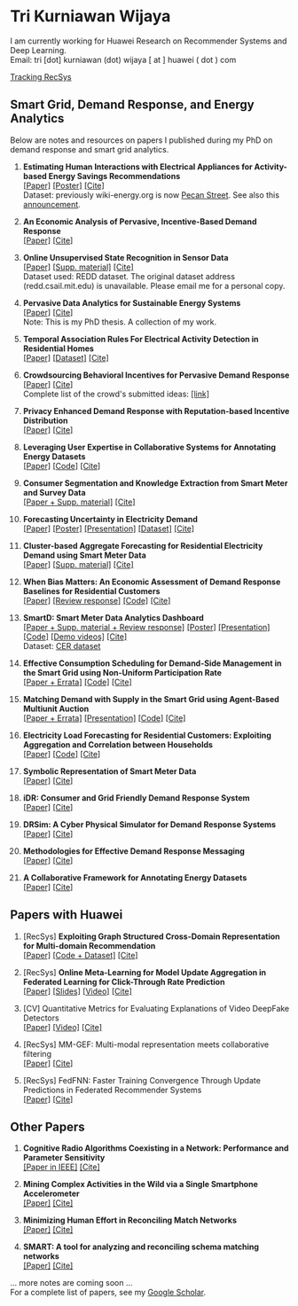 # Tri Kurniawan Wijaya

I am currently working for Huawei Research on Recommender Systems and Deep Learning.
<br>Email: tri [dot] kurniawan (dot) wijaya [ at ] huawei ( dot ) com

[Tracking RecSys](tracking-recsys.md)

## Smart Grid, Demand Response, and Energy Analytics
Below are notes and resources on papers I published during my PhD on demand response and smart grid analytics. 

1. **Estimating Human Interactions with Electrical Appliances for Activity-based Energy Savings Recommendations**
<br>[[Paper]](https://infoscience.epfl.ch/record/206947/files/poster.pdf?ln=en)
    [[Poster]](https://infoscience.epfl.ch/record/206947/files/Poster_BuildSys_2014_Cao.pdf?ln=en) 
    [[Cite]](https://infoscience.epfl.ch/record/206947/export/btex)
<br>Dataset: previously wiki-energy.org is now [Pecan Street](https://dataport.pecanstreet.org/). 
See also this [announcement](https://www.pecanstreet.org/2014/03/with-wiki-energy-pecan-street-project-shares-the-largest-residential-energy-database-with-the-world/).

1. **An Economic Analysis of Pervasive, Incentive-Based Demand Response**
<br>[[Paper]](https://infoscience.epfl.ch/record/213175/files/paper.pdf?ln=en) 
    [[Cite]](https://infoscience.epfl.ch/record/213175/export/btex)

1. **Online Unsupervised State Recognition in Sensor Data**
<br>[[Paper]](https://infoscience.epfl.ch/record/204925/files/online_percom2015.pdf?ln=en)
    [[Supp. material]](https://infoscience.epfl.ch/record/204925/files/supp-material.pdf?ln=en)
    [[Cite]](https://infoscience.epfl.ch/record/204925/export/btex)
<br>Dataset used: REDD dataset. The original dataset address (redd.csail.mit.edu) is unavailable. Please email me for a personal copy.

1. **Pervasive Data Analytics for Sustainable Energy Systems**
<br>[[Paper]](https://infoscience.epfl.ch/record/207084/files/EPFL_TH6556.pdf?ln=en)
    [[Cite]](https://infoscience.epfl.ch/record/207084/export/btex)
<br>Note: This is my PhD thesis. A collection of my work.

1. **Temporal Association Rules For Electrical Activity Detection in Residential Homes**
<br>[[Paper]](https://vs.inf.ethz.ch/publ/papers/caoh_bigdata16_TAR.pdf)
    [[Dataset]](https://www.pecanstreet.org/dataport/)
    [[Cite]](https://dblp.org/rec/conf/bigdataconf/CaoWAN16a.html?view=bibtex)

1. **Crowdsourcing Behavioral Incentives for Pervasive Demand Response**
<br>[[Paper]](https://infoscience.epfl.ch/record/200317/files/crowd-dr-v5.pdf?ln=en)
    [[Cite]](https://infoscience.epfl.ch/record/200317/export/btex)
<br>Complete list of the crowd's submitted ideas: [[link]](https://github.com/tritritri/behavioral-dr/blob/master/cuso-atizo-ideas-report.pdf)

1. **Privacy Enhanced Demand Response with Reputation-based Incentive Distribution**
<br>[[Paper]](https://infoscience.epfl.ch/record/199985/files/main.pdf?ln=en)
    [[Cite]](https://infoscience.epfl.ch/record/199985/export/btex)

1. **Leveraging User Expertise in Collaborative Systems for Annotating Energy Datasets**
<br>[[Paper]](https://www.academia.edu/download/60980726/BigData2016b20191022-45716-1kpqivj.pdf)
    [[Code]](https://github.com/caoh/CAFED)
    [[Cite]](https://dblp.org/rec/conf/bigdataconf/CaoRWAN16.html?view=bibtex)

1. **Consumer Segmentation and Knowledge Extraction from Smart Meter and Survey Data**
<br>[[Paper + Supp. material]](https://infoscience.epfl.ch/record/196276/files/sdm14_complete.pdf?ln=en)
    [[Cite]](https://infoscience.epfl.ch/record/196276/export/btex)

1. **Forecasting Uncertainty in Electricity Demand**
<br>[[Paper]](https://infoscience.epfl.ch/record/203769/files/10104-43110-1-SM.pdf?ln=en)
    [[Poster]](https://infoscience.epfl.ch/record/203769/files/poster.pdf?ln=en)
    [[Presentation]](https://infoscience.epfl.ch/record/203769/files/presentation.pdf?ln=en)
    [[Dataset]](https://github.com/tritritri/uncertainty)
    [[Cite]](https://infoscience.epfl.ch/record/203769/export/btex)

1. **Cluster-based Aggregate Forecasting for Residential Electricity Demand using Smart Meter Data**
<br>[[Paper]](https://infoscience.epfl.ch/record/213174/files/PID3912909-3.pdf?ln=en)
    [[Supp. material]](https://github.com/tritritri/relf/blob/master/supp-material.pdf)
    [[Cite]](https://infoscience.epfl.ch/record/213174/export/btex)

1. **When Bias Matters: An Economic Assessment of Demand Response Baselines for Residential Customers**
<br>[[Paper]](https://infoscience.epfl.ch/record/197120/files/paper-tsg-v3.3.pdf?ln=en)
    [[Review response]](https://infoscience.epfl.ch/record/197120/files/review-response.pdf?ln=en) 
    [[Code]](https://github.com/tritritri/baselines/)
    [[Cite]](https://infoscience.epfl.ch/record/197120/export/btex)

1. **SmartD: Smart Meter Data Analytics Dashboard**
<br>[[Paper + Supp. material + Review response]](https://infoscience.epfl.ch/record/198302/files/smartd_complete.pdf?ln=en)
    [[Poster]](https://infoscience.epfl.ch/record/198302/files/poster-v2.pdf?ln=en)
    [[Presentation]](https://infoscience.epfl.ch/record/198302/files/smartd-1-slide.pdf?ln=en)
    [[Code]](https://github.com/tritritri/smartd)
    [[Demo videos]](http://www.youtube.com/watch?v=fxbfif2X0U8&list=PLDpHnuPxgkCs2s9aOPphKNOhrDQldTbRV)
    [[Cite]](https://infoscience.epfl.ch/record/198302/export/btex)
<br>Dataset: [CER dataset](https://www.ucd.ie/issda/data/commissionforenergyregulationcer/)

1. **Effective Consumption Scheduling for Demand-Side Management in the Smart Grid using Non-Uniform Participation Rate**
<br>[[Paper + Errata]](https://infoscience.epfl.ch/record/188356/files/effective-dsm_Wijaya_2.pdf?ln=en)
    [[Code]](https://github.com/tritritri/effective-dsm/)
    [[Cite]](https://infoscience.epfl.ch/record/188356/export/btex)

1. **Matching Demand with Supply in the Smart Grid using Agent-Based Multiunit Auction**
<br>[[Paper + Errata]](https://infoscience.epfl.ch/record/184023/files/paper-complete-with-errata.pdf?ln=en)
    [[Presentation]](https://github.com/tritritri/matching-demand/blob/master/matching-demand-slides.pdf)
    [[Code]](https://github.com/tritritri/matching-demand/)
    [[Cite]](https://infoscience.epfl.ch/record/184023/export/btex)

1. **Electricity Load Forecasting for Residential Customers: Exploiting Aggregation and Correlation between Households**
<br>[[Paper]](https://infoscience.epfl.ch/record/188682/files/rlf_humeau.pdf?ln=en)
    [[Code]](https://github.com/samhumeau/residential_load_forecasting)
    [[Cite]](https://infoscience.epfl.ch/record/188682/export/btex) 

1. **Symbolic Representation of Smart Meter Data**
<br>[[Paper]](https://infoscience.epfl.ch/record/185831/files/Symbolic-Representation-Wijaya.pdf?ln=en)
    [[Cite]](https://infoscience.epfl.ch/record/185831/export/btex)

1. **iDR: Consumer and Grid Friendly Demand Response System**
<br>[[Paper]](https://infoscience.epfl.ch/record/198476/files/energy086-chandan.pdf?ln=en)
    [[Cite]](https://infoscience.epfl.ch/record/198476/export/btex)

1. **DRSim: A Cyber Physical Simulator for Demand Response Systems**
<br>[[Paper]](https://infoscience.epfl.ch/record/188198/files/DRSim_Wijaya.pdf?ln=en)
    [[Cite]](https://infoscience.epfl.ch/record/188198/export/btex)

1. **Methodologies for Effective Demand Response Messaging**
<br>[[Paper]](https://www.dgp.toronto.edu/~mjain/SGC-2015.pdf)
    [[Cite]](https://dblp.org/rec/conf/smartgridcomm/JainCMTWLG15.html?view=bibtex)

1. **A Collaborative Framework for Annotating Energy Datasets**
<br>[[Paper]](https://www.researchgate.net/profile/Nuno-Nunes-9/publication/304326818_A_Collaborative_Framework_for_Annotating_Energy_Datasets/links/576bf10508aef0e50da89a96/A-Collaborative-Framework-for-Annotating-Energy-Datasets.pdf)
    [[Cite]](https://dblp.org/rec/conf/bigdataconf/CaoWAN15.html?view=bibtex)

## Papers with Huawei

1. [RecSys] **Exploiting Graph Structured Cross-Domain Representation for Multi-domain Recommendation**
   <br>[[Paper]](https://arxiv.org/pdf/2302.05990.pdf)
       [[Code + Dataset]](https://github.com/alarca94/magrec)
       [[Cite]](https://dblp.org/rec/conf/ecir/ArizaCasabonaTW23.html?view=bibtex)
       
1. [RecSys] **Online Meta-Learning for Model Update Aggregation in Federated Learning for Click-Through Rate Prediction**
   <br>[[Paper]](http://papers.adkdd.org/2022/papers/adkdd22-liu-online.pdf)
       [[Slides]](http://papers.adkdd.org/2022/paper-presentations/slides-adkdd22-liu-online.pdf)
       [[Video]](https://www.youtube.com/watch?v=l51DbzbZkJo)
       [[Cite]](Liu_2022_MetaUA.bib)

1. [CV] Quantitative Metrics for Evaluating Explanations of Video DeepFake Detectors
   <br>[[Paper]](https://bmvc2022.mpi-inf.mpg.de/0972.pdf)
       [[Video]](https://www.youtube.com/watch?v=KAwigBozHeM)
       [[Cite]](https://dblp.org/rec/conf/bmvc/BaldassarreDPW22.html?view=bibtex)

1. [RecSys] MM-GEF: Multi-modal representation meets collaborative filtering
   <br>[[Paper]](https://arxiv.org/pdf/2308.07222.pdf) 
       [[Cite]](https://dblp.org/rec/journals/corr/abs-2308-07222.html?view=bibtex)
   
1. [RecSys] FedFNN: Faster Training Convergence Through Update Predictions in Federated Recommender Systems
   <br>[[Paper]](https://arxiv.org/pdf/2309.08635.pdf)
       [[Cite]](https://dblp.org/rec/journals/corr/abs-2309-08635.html?view=bibtex)


<!--
1. [NLP] Topics as Entity Clusters: Entity-based Topics from Language Models and Graph Neural Networks
1. [NLP] STA: Self-controlled Text Augmentation for Improving Text Classifications
1. [NLP] Multilingual News Location Detection using an Entity-Based Siamese Network with Semi-Supervised Contrastive Learning and Knowledge Base
1. [NLP] SPICED: News Similarity Detection Dataset with Multiple Topics and Complexity Levels
-->

## Other Papers

1. **Cognitive Radio Algorithms Coexisting in a Network: Performance and Parameter Sensitivity**
<br>[[Paper in IEEE]](https://ieeexplore.ieee.org/document/7776809)
    [[Cite]](https://dblp.org/rec/journals/tccn/HessMKWD16.html?view=bibtex)

1. **Mining Complex Activities in the Wild via a Single Smartphone Accelerometer**
<br>[[Paper]](https://infoscience.epfl.ch/record/183140/files/p43-rai.pdf?ln=en)
    [[Cite]](https://infoscience.epfl.ch/record/183140/export/btex) 

1. **Minimizing Human Effort in Reconciling Match Networks**
<br>[[Paper]](https://infoscience.epfl.ch/record/187084/files/ERnisb.pdf?ln=en)
    [[Cite]](https://infoscience.epfl.ch/record/187084/export/btex)

1. **SMART: A tool for analyzing and reconciling schema matching networks**
<br>[[Paper]](https://infoscience.epfl.ch/record/203576/files/ICDE15_SMART.pdf?ln=en)
    [[Cite]](https://infoscience.epfl.ch/record/203576/export/btex)

... more notes are coming soon ...
<br>For a complete list of papers, see my [Google Scholar](https://scholar.google.com/citations?user=k3NGWtsAAAAJ&hl=en).
